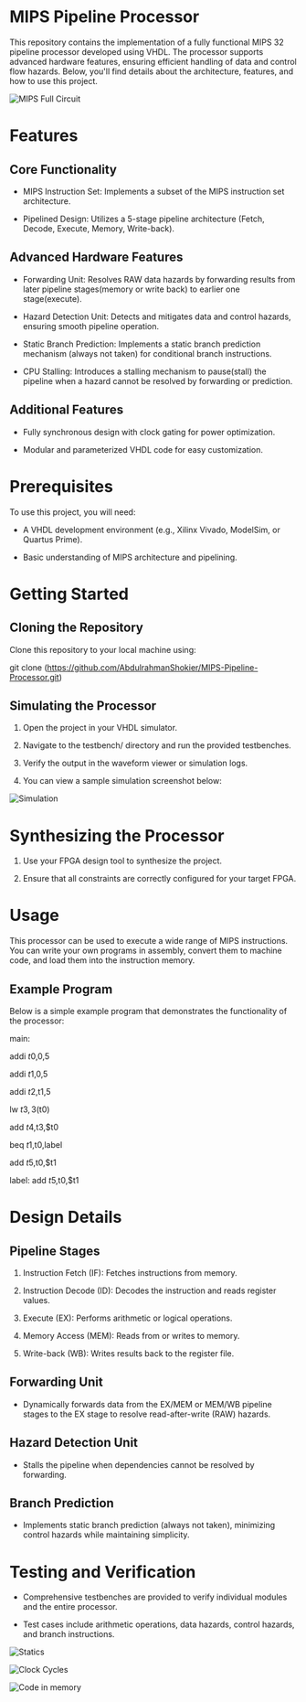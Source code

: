 # MIPS Pipeline Processor

This repository contains the implementation of a fully functional MIPS 32 pipeline processor developed using VHDL. The processor supports advanced hardware features, ensuring efficient handling of data and control flow hazards. Below, you'll find details about the architecture, features, and how to use this project.



![MIPS Full Circuit](https://github.com/AbdulrahmanShokier/MIPS-Pipeline-Processor/blob/main/Data/Full%20MIPS%20.png?raw=true)



# Features

## Core Functionality

- MIPS Instruction Set: Implements a subset of the MIPS instruction set architecture.

- Pipelined Design: Utilizes a 5-stage pipeline architecture (Fetch, Decode, Execute, Memory, Write-back).

## Advanced Hardware Features

- Forwarding Unit: Resolves RAW data hazards by forwarding results from later pipeline stages(memory or write back) to earlier one stage(execute).

- Hazard Detection Unit: Detects and mitigates data and control hazards, ensuring smooth pipeline operation.

- Static Branch Prediction: Implements a static branch prediction mechanism (always not taken) for conditional branch instructions.
  
- CPU Stalling: Introduces a stalling mechanism to pause(stall) the pipeline when a hazard cannot be resolved by forwarding or prediction.

## Additional Features

- Fully synchronous design with clock gating for power optimization.

- Modular and parameterized VHDL code for easy customization.

# Prerequisites

To use this project, you will need:

- A VHDL development environment (e.g., Xilinx Vivado, ModelSim, or Quartus Prime).

- Basic understanding of MIPS architecture and pipelining.

# Getting Started

## Cloning the Repository

Clone this repository to your local machine using:

git clone (https://github.com/AbdulrahmanShokier/MIPS-Pipeline-Processor.git)

## Simulating the Processor

1. Open the project in your VHDL simulator.

2. Navigate to the testbench/ directory and run the provided testbenches.

3. Verify the output in the waveform viewer or simulation logs.

4. You can view a sample simulation screenshot below:

  
![Simulation](https://github.com/AbdulrahmanShokier/MIPS-Pipeline-Processor/blob/main/Stages/Simulation2.png?raw=true)




# Synthesizing the Processor

1. Use your FPGA design tool to synthesize the project.

2. Ensure that all constraints are correctly configured for your target FPGA.

# Usage

This processor can be used to execute a wide range of MIPS instructions. You can write your own programs in assembly, convert them to machine code, and load them into the instruction memory.

## Example Program

Below is a simple example program that demonstrates the functionality of the processor:
 
main:

addi $t0,$0,5

addi $t1,$0,5

addi $t2,$t1,5

lw $t3,3($t0)

add $t4,$t3,$t0

beq $t1,$t0,label

add $t5,$t0,$t1

label: add $t5,$t0,$t1 


# Design Details

## Pipeline Stages

1. Instruction Fetch (IF): Fetches instructions from memory.

2. Instruction Decode (ID): Decodes the instruction and reads register values.

3. Execute (EX): Performs arithmetic or logical operations.

4. Memory Access (MEM): Reads from or writes to memory.

5. Write-back (WB): Writes results back to the register file.

## Forwarding Unit

- Dynamically forwards data from the EX/MEM or MEM/WB pipeline stages to the EX stage to resolve read-after-write (RAW) hazards.

## Hazard Detection Unit

- Stalls the pipeline when dependencies cannot be resolved by forwarding.

## Branch Prediction

- Implements static branch prediction (always not taken), minimizing control hazards while maintaining simplicity.

# Testing and Verification

- Comprehensive testbenches are provided to verify individual modules and the entire processor.

- Test cases include arithmetic operations, data hazards, control hazards, and branch instructions.

![Statics](https://github.com/AbdulrahmanShokier/MIPS-Pipeline-Processor/blob/main/Data/Statics.png?raw=true)


![Clock Cycles](https://github.com/AbdulrahmanShokier/MIPS-Pipeline-Processor/blob/main/Data/Screenshot%202024-12-20%20232822.png?raw=true)


![Code in memory](https://github.com/AbdulrahmanShokier/MIPS-Pipeline-Processor/blob/main/Data/Screenshot%202024-12-20%20153512.png?raw=true)


